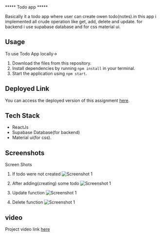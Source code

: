 ***** Todo app *****

Basically it a todo app where user can create owen todo(notes).in this app i implemented all crude operation like get, add, delete and update. 
for backend i use supabase database and for css material ui.

## Usage

To use Todo App locally->

1. Download the files from this repository.
2. Install dependencies by running `npm install` in your terminal.
3. Start the application using `npm start`.


## Deployed Link

You can access the deployed version of this assignment [here](https://todo-green-seven.vercel.app/).

## Tech Stack
- ReactJs
- Supabase Database(for backend)
- Material ui(for css).



## Screenshots

Screen Shots
1. If todo were not created
![Screenshot 1]()

2. After adding(creating) some todo
![Screenshot 1]()

3. Update function
![Screenshot 1]()

4. Delete function
![Screenshot 1]()

## video
Project video link [here](https://drive.google.com/file/d/1Hyo8uQIkNJKoQfM8YTlocFGCzuKHDbpL/view?usp=sharing)